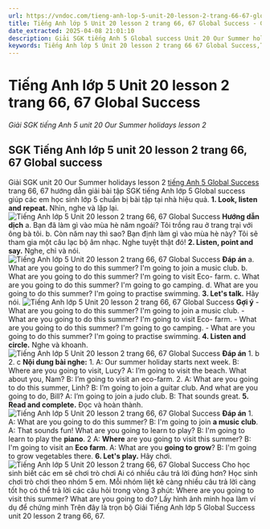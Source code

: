 ```yaml
---
url: https://vndoc.com/tieng-anh-lop-5-unit-20-lesson-2-trang-66-67-global-success-337765
title: Tiếng Anh lớp 5 Unit 20 lesson 2 trang 66, 67 Global Success - Giải SGK tiếng Anh 5 unit 20 Our Summer holidays lesson 2 - VnDoc.com
date_extracted: 2025-04-08 21:01:10
description: Giải SGK tiếng Anh 5 Global success Unit 20 Our Summer holidays lesson 2 giúp các em chuẩn bị bài tập tiếng Anh trọng tâm hiệu quả.
keywords: Tiếng Anh lớp 5 Unit 20 lesson 2 trang 66 67 Global Success,Tiếng Anh 5 Unit 20 lesson 2 trang 66 67 Global Success,Giải SGK tiếng Anh 5 unit 20 Our Summer holidays lesson 2,Tiếng Anh lớp 5 Global Success Unit 20 lesson 2,Tiếng Anh 5 Global Success Unit 20 lesson 2,tiếng anh lớp 5 unit 20 lesson 2 global success,tiếng anh 5 unit 20 lesson 2 global success
---
```


# Tiếng Anh lớp 5 Unit 20 lesson 2 trang 66, 67 Global Success
 _Giải SGK tiếng Anh 5 unit 20 Our Summer holidays lesson 2_
## SGK Tiếng Anh lớp 5 unit 20 lesson 2 trang 66, 67 Global success
Giải SGK unit 20 Our Summer holidays lesson 2 [tiếng Anh 5 Global Success](<https://vndoc.com/tieng-anh-lop-5-global-success>) trang 66, 67 hướng dẫn giải bài tập SGK tiếng Anh lớp 5 Global success giúp các em học sinh lớp 5 chuẩn bị bài tập tại nhà hiệu quả.
**1\. Look, listen and repeat.** Nhìn, nghe và lặp lại.
![Tiếng Anh lớp 5 Unit 20 lesson 2 trang 66, 67 Global Success](https://i.vdoc.vn/data/image/2025/03/05/tieng-anh-lop-5-unit-20-lesson-2-trang-66-67-global-success-1.png)
**Hướng dẫn dịch**
a. Bạn đã làm gì vào mùa hè năm ngoái?
Tôi trồng rau ở trang trại với ông bà tôi.
b. Còn năm nay thì sao? Bạn định làm gì vào mùa hè này?
Tôi sẽ tham gia một câu lạc bộ âm nhạc.
Nghe tuyệt thật đó\!
**2\. Listen, point and say.** Nghe, chỉ và nói.
![Tiếng Anh lớp 5 Unit 20 lesson 2 trang 66, 67 Global Success](https://i.vdoc.vn/data/image/2025/03/05/tieng-anh-lop-5-unit-20-lesson-2-trang-66-67-global-success-2.png)
**Đáp án**
a. What are you going to do this summer?
I'm going to join a music club.
b. What are you going to do this summer?
I'm going to visit Eco- farm.
c. What are you going to do this summer?
I'm going to go camping.
d. What are you going to do this summer?
I'm going to practise swimming.
**3\. Let's talk.** Hãy nói.
![Tiếng Anh lớp 5 Unit 20 lesson 2 trang 66, 67 Global Success](https://i.vdoc.vn/data/image/2025/03/05/tieng-anh-lop-5-unit-20-lesson-2-trang-66-67-global-success-3.png)
**Gợi ý**
\- What are you going to do this summer?
I'm going to join a music club.
\- What are you going to do this summer?
I'm going to visit Eco- farm.
\- What are you going to do this summer?
I'm going to go camping.
\- What are you going to do this summer?
I'm going to practise swimming.
**4\. Listen and circle.** Nghe và khoanh.
![Tiếng Anh lớp 5 Unit 20 lesson 2 trang 66, 67 Global Success](https://i.vdoc.vn/data/image/2025/03/05/tieng-anh-lop-5-unit-20-lesson-2-trang-66-67-global-success-4.png)
**Đáp án**
1\. b
2\. c
**Nội dung bài nghe:**
1.
A: Our summer holiday starts next week.
B: Where are you going to visit, Lucy?
A: I’m going to visit the beach. What about you, Nam?
B: I’m going to visit an eco-farm.
2.
A: What are you going to do this summer, Linh?
B: I’m going to join a guitar club. And what are you going to do, Bill?
A: I’m going to join a judo club.
B: That sounds great.
**5\. Read and complete.** Đọc và hoàn thành.
![Tiếng Anh lớp 5 Unit 20 lesson 2 trang 66, 67 Global Success](https://i.vdoc.vn/data/image/2025/03/05/tieng-anh-lop-5-unit-20-lesson-2-trang-66-67-global-success-5.png)
**Đáp án**
1\. A: What are you going to do this summer?
B: I'm going to join **a music club**.
A: That sounds fun\! What are you going to learn to play?
B: I'm going to learn to play the **piano**.
2 A: **Where** are you going to visit this summer?
B: I'm going to visit an **Eco farm**.
A: What are you **going to grow**?
B: I'm going to grow vegetables there.
**6\. Let's play.** Hãy chơi.
![Tiếng Anh lớp 5 Unit 20 lesson 2 trang 66, 67 Global Success](https://i.vdoc.vn/data/image/2025/03/05/tieng-anh-lop-5-unit-20-lesson-2-trang-66-67-global-success-6.png)
Cho học sinh biết các em sẽ chơi trò chơi Ai có nhiều câu trả lời đúng hơn?
Học sinh chơi trò chơi theo nhóm 5 em. Mỗi nhóm liệt kê càng nhiều câu trả lời càng tốt họ có thể trả lời các câu hỏi trong vòng 3 phút:
Where are you going to visit this summer?
What are you going to do?
Lấy hình ảnh minh họa làm ví dụ để chứng minh
Trên đây là trọn bộ Giải Tiếng Anh lớp 5 Global Success unit 20 lesson 2 trang 66, 67.
